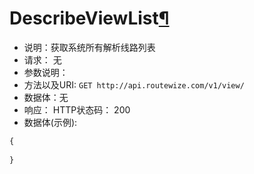 ---
---

# DescribeViewList[¶](#describeviewlist "永久链接至标题")

- 说明：获取系统所有解析线路列表
- 请求： 无
- 参数说明：
- 方法以及URI: `GET http://api.routewize.com/v1/view/`
- 数据体：无
- 响应： HTTP状态码： 200
- 数据体(示例):

```python
{
    
}
```

